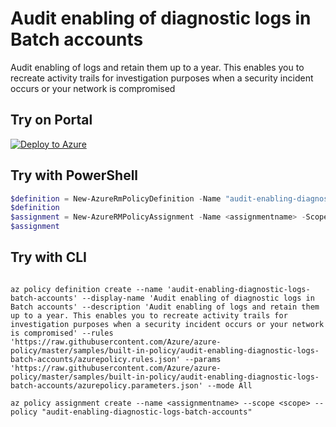 # Audit enabling of diagnostic logs in Batch accounts

Audit enabling of logs and retain them up to a year. This enables you to recreate activity trails for investigation purposes when a security incident occurs or your network is compromised

## Try on Portal

[![Deploy to Azure](http://azuredeploy.net/deploybutton.png)](https://portal.azure.com/?feature.customportal=false&microsoft_azure_policy=true&microsoft_azure_policy_policyinsights=true&feature.microsoft_azure_security_policy=true&microsoft_azure_marketplace_policy=true#blade/Microsoft_Azure_Policy/CreatePolicyDefinitionBlade/uri/https%3A%2F%2Fraw.githubusercontent.com%2FAzure%2Fazure-policy%2Fmaster%2Fsamples%2Fbuilt-in-policy%2Faudit-enabling-diagnostic-logs-batch-accounts%2Fazurepolicy.json)

## Try with PowerShell

````powershell
$definition = New-AzureRmPolicyDefinition -Name "audit-enabling-diagnostic-logs-batch-accounts" -DisplayName "Audit enabling of diagnostic logs in Batch accounts" -description "Audit enabling of logs and retain them up to a year. This enables you to recreate activity trails for investigation purposes when a security incident occurs or your network is compromised" -Policy 'https://raw.githubusercontent.com/Azure/azure-policy/master/samples/built-in-policy/audit-enabling-diagnostic-logs-batch-accounts/azurepolicy.rules.json' -Parameter 'https://raw.githubusercontent.com/Azure/azure-policy/master/samples/built-in-policy/audit-enabling-diagnostic-logs-batch-accounts/azurepolicy.parameters.json' -Mode All
$definition
$assignment = New-AzureRMPolicyAssignment -Name <assignmentname> -Scope <scope>  -effect <effect> -requiredRetentionDays <requiredRetentionDays> -PolicyDefinition $definition
$assignment 
````

## Try with CLI

````cli

az policy definition create --name 'audit-enabling-diagnostic-logs-batch-accounts' --display-name 'Audit enabling of diagnostic logs in Batch accounts' --description 'Audit enabling of logs and retain them up to a year. This enables you to recreate activity trails for investigation purposes when a security incident occurs or your network is compromised' --rules 'https://raw.githubusercontent.com/Azure/azure-policy/master/samples/built-in-policy/audit-enabling-diagnostic-logs-batch-accounts/azurepolicy.rules.json' --params 'https://raw.githubusercontent.com/Azure/azure-policy/master/samples/built-in-policy/audit-enabling-diagnostic-logs-batch-accounts/azurepolicy.parameters.json' --mode All

az policy assignment create --name <assignmentname> --scope <scope> --policy "audit-enabling-diagnostic-logs-batch-accounts" 

````

